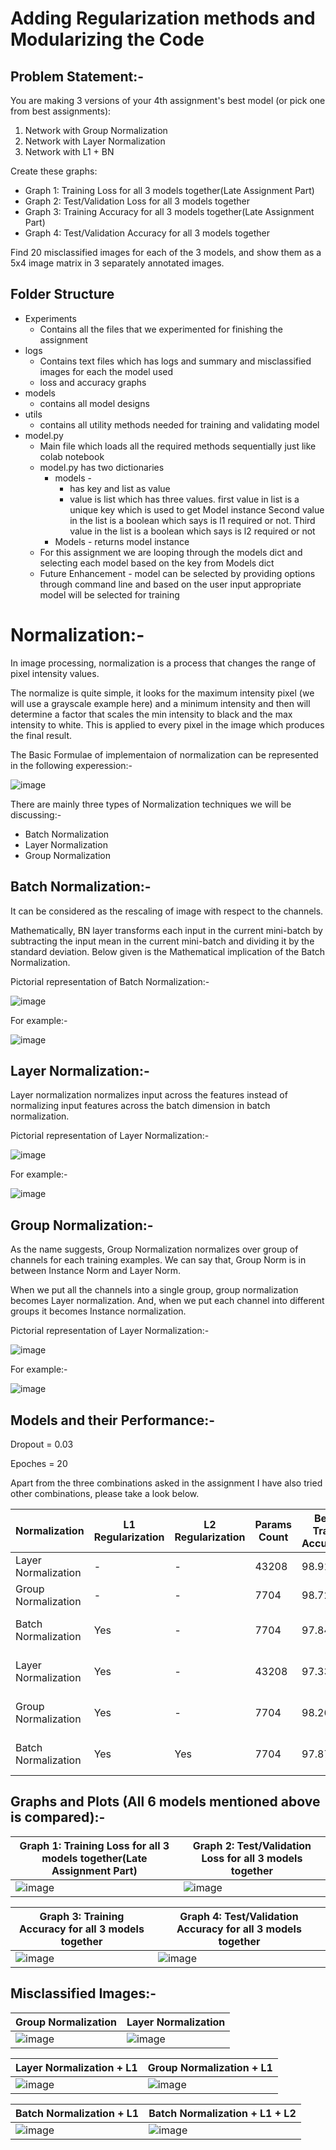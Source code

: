 # Adding Regularization methods and Modularizing the Code
## Problem Statement:-

You are making 3 versions of your 4th assignment's best model (or pick one from best assignments):
1. Network with Group Normalization
2. Network with Layer Normalization
3. Network with L1 + BN


Create these graphs:
* Graph 1: Training Loss for all 3 models together(Late Assignment Part)
* Graph 2: Test/Validation Loss for all 3 models together
* Graph 3: Training Accuracy for all 3 models together(Late Assignment Part)
* Graph 4: Test/Validation Accuracy for all 3 models together

Find 20 misclassified images for each of the 3 models, and show them as a 5x4 image matrix in 3 separately annotated images. 

## Folder Structure
* Experiments
    * Contains all the files that we experimented for finishing the assignment
* logs
  * Contains text files which has logs and summary and misclassified images for each the model used
  * loss and accuracy graphs
* models
  * contains all model designs
* utils
  * contains all utility methods needed for training and validating model
* model.py
  * Main file which loads all the required methods sequentially just like colab notebook
  * model.py has two dictionaries
    * models -
      * has key and list as value
      * value is list which has three values. first value in list is a unique key which is used to get Model instance
        Second value in the list is a boolean which says is l1 required or not. Third value in the list is a boolean 
        which says is l2 required or not
    * Models - returns model instance
  * For this assignment we are looping through the models dict and selecting each model based on the key from Models dict   
  * Future Enhancement -  model can be selected by providing options through command line and based on the user input 
    appropriate model will be selected for training

# Normalization:-

In image processing, normalization is a process that changes the range of pixel intensity values. 

The normalize is quite simple, it looks for the maximum intensity pixel (we will use a grayscale example here) and a minimum intensity and then will determine a factor that scales the min intensity to black and the max intensity to white. This is applied to every pixel in the image which produces the final result. 

The Basic Formulae of implementaion of normalization can be represented in the following experession:-

![image](https://user-images.githubusercontent.com/51078583/121730596-86b5b200-cb0d-11eb-8d06-898729c46467.png)


There are mainly three types of Normalization techniques we will be discussing:-
* Batch Normalization 
* Layer Normalization 
* Group Normalization

## Batch Normalization:-
It can be considered as the rescaling of image with respect to the channels. 

Mathematically, BN layer transforms each input in the current mini-batch by subtracting the input mean in the current mini-batch and dividing it by the standard deviation.
Below given is the Mathematical implication of the Batch Normalization. 

Pictorial representation of Batch Normalization:-

![image](https://user-images.githubusercontent.com/51078583/121733150-bf0abf80-cb10-11eb-8cce-af1dddad1715.png)

For example:-

![image](https://user-images.githubusercontent.com/51078583/121732567-0775ad80-cb10-11eb-8e29-39a4c143834b.png)


## Layer Normalization:-
Layer normalization normalizes input across the features instead of normalizing input features across the batch dimension in batch normalization.

Pictorial representation of Layer Normalization:-

![image](https://user-images.githubusercontent.com/51078583/121733303-efeaf480-cb10-11eb-879b-15daa9ebeaa6.png)

For example:-

![image](https://user-images.githubusercontent.com/51078583/121732451-e9a84880-cb0f-11eb-984e-27a3d6ffcad1.png)

## Group Normalization:-

As the name suggests, Group Normalization normalizes over group of channels for each training examples. We can say that, Group Norm is in between Instance Norm and Layer Norm.

When we put all the channels into a single group, group normalization becomes Layer normalization. And, when we put each channel into different groups it becomes Instance normalization.

Pictorial representation of Layer Normalization:-

![image](https://user-images.githubusercontent.com/51078583/121733404-11e47700-cb11-11eb-9571-4a09de4c94f4.png)

For example:-

![image](https://user-images.githubusercontent.com/51078583/121732706-2e33e400-cb10-11eb-99f4-26a9ae3f0d4f.png)

    
## Models and their Performance:-
Dropout = 0.03

Epoches = 20

Apart from the three combinations asked in the assignment I have also tried other combinations, please take a look below.

|Normalization|L1 Regularization|	L2 Regularization | Params Count | Best Train Accuracy	|Best Test Accuracy| Link to Logs|
|--|--|--|--|--|--|--|
|Layer Normalization| - | - |43208 |98.91 |99.62|[Layer Norm Logs](https://github.com/NSR9/EVA8/blob/main/Session-5/logs/layer_norm/layer_norm)| 
|Group Normalization| - | - | 7704| 98.72|99.51 |[Group Norm Logs](https://github.com/NSR9/EVA8/blob/main/Session-5/logs/group_norm/group_norm)|
|Batch Normalization| Yes | - |7704 |97.84 |99.35 |[Batch Norm_L1 Logs](https://github.com/NSR9/EVA8/blob/main/Session-5/logs/batch_norm_l1/batch_norm_l1)|
|Layer Normalization| Yes | - |43208 |97.33 |99.06 | [Layer Norm_L1 Logs](https://github.com/NSR9/EVA8/blob/main/Session-5/logs/layer_norm_l1/layer_norm_l1)|
|Group Normalization| Yes | - |7704| 98.26|99.34 |[Group Norm_L1 Logs](https://github.com/NSR9/EVA8/blob/main/Session-5/logs/group_norm_l1/group_norm_l1) |
|Batch Normalization| Yes | Yes |7704 |97.87 | 99.4|[Batch Norm_L1_L2 Logs](https://github.com/NSR9/EVA8/blob/main/Session-5/logs/batch_norm_l1_l2/batch_norm_l1_l2)|
 
## Graphs and Plots (All 6 models mentioned above is compared):-
|Graph 1: Training Loss for all 3 models together(Late Assignment Part)|Graph 2: Test/Validation Loss for all 3 models together|
|--|--|
|![image](https://user-images.githubusercontent.com/51078583/121725761-4bb08000-cb07-11eb-98de-296e91f6a74b.png)|![image](https://user-images.githubusercontent.com/51078583/121725803-59fe9c00-cb07-11eb-818f-ca5cb510792d.png)|

|Graph 3: Training Accuracy for all 3 models together|Graph 4: Test/Validation Accuracy for all 3 models together|
|--|--|
|![image](https://user-images.githubusercontent.com/51078583/121725858-6b47a880-cb07-11eb-8e3a-241b8395cbfc.png)|![image](https://user-images.githubusercontent.com/51078583/121725872-726eb680-cb07-11eb-8d88-ac7bf339ff76.png)|

## Misclassified Images:-

|Group Normalization|Layer Normalization|
|--|--|
|![image](https://user-images.githubusercontent.com/51078583/121727153-27ee3980-cb09-11eb-9172-063f4e97c418.png)|![image](https://user-images.githubusercontent.com/51078583/121726971-e9587f00-cb08-11eb-992a-6da138d4404a.png)|

|Layer Normalization + L1|Group Normalization + L1|
|--|--|
|![image](https://user-images.githubusercontent.com/51078583/121727381-76033d00-cb09-11eb-9229-dc66640ba2e1.png)|![image](https://user-images.githubusercontent.com/51078583/121727434-861b1c80-cb09-11eb-9bf8-eb6ffdd70f90.png)|

|Batch Normalization + L1|Batch Normalization + L1 + L2|
|--|--|
|![image](https://user-images.githubusercontent.com/51078583/121727909-2bce8b80-cb0a-11eb-9cc7-1a151565f973.png)|![image](https://user-images.githubusercontent.com/51078583/121727948-3db02e80-cb0a-11eb-9bab-6c2d4b1dba49.png)|



